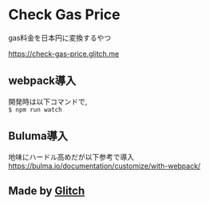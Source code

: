 Check Gas Price
=================
gas料金を日本円に変換するやつ

https://check-gas-price.glitch.me

webpack導入
----------

開発時は以下コマンドで,  
`$ npm run watch`

Buluma導入
----------
地味にハードル高めだが以下参考で導入　　
https://bulma.io/documentation/customize/with-webpack/


Made by [Glitch](https://glitch.com/)
-------------------
